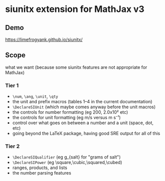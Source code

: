 # siunitx extension for MathJax v3

## Demo
https://limefrogyank.github.io/siunitx/

## Scope
what we want (because some siunitx features are not appropriate for MathJax)

### Tier 1
- `\num`, `\ang`, `\unit`, `\qty`
- the unit and prefix macros (tables 1–4 in the current documentation)
- `\DeclareSIUnit`  (which maybe comes anyway before the unit macros)
- the controls for number formatting (eg 200, 2.0x10² etc)
- the controls for unit formatting (eg m/s versus m s⁻¹)
- control over what goes on between a number and a unit (space, dot, etc)
- going beyond the LaTeX package, having good SRE output for all of this

### Tier 2
- `\DeclareSIQualifier` (eg g_{salt} for "grams of salt")
- `\DeclareSIPower` (eg \square,\cubic,\squared,\cubed)
- ranges, products, and lists
- the number parsing features
